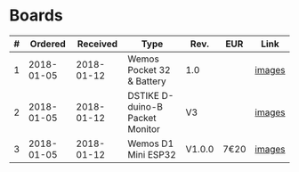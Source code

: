 # Boards

| # |  Ordered | Received | Type                           | Rev. | EUR | Link|
|---|----------|----------|--------------------------------|------|-----|-------------------------------------|
| 1 |2018-01-05|2018-01-12|Wemos Pocket 32 & Battery       | 1.0  |     |[images](/Boards/images/readme.md) |
| 2 |2018-01-05|2018-01-12|DSTIKE D-duino-B Packet Monitor | V3   |     |[images](/Boards/images/readme.md) |
| 3 |2018-01-05|2018-01-12|Wemos D1 Mini ESP32             |V1.0.0| 7€20| [images](/Boards/images/readme.md) |
